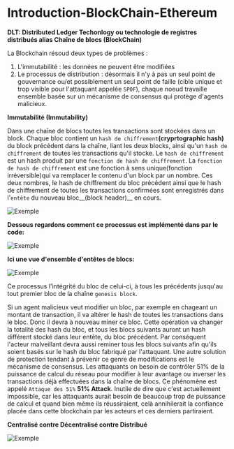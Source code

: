 # Introduction-BlockChain-Ethereum

__DLT: Distributed Ledger Techonlogy ou technologie de registres distribués alias Chaîne de blocs (BlockChain)__

La Blockchain résoud deux types de problèmes : 

1. L'immutabilité : les données ne peuvent être modifiées
2. Le processus de distribution : désormais il n'y à pas un seul point de gouvernance ou/et possiblement un seul point de faille (cible unique et trop visible pour l'attaquant appelée `SPOF`), chaque noeud travaille ensemble basée sur un mécanisme de consensus qui protège d'agents malicieux.

__Immutabilité (Immutability)__

Dans une chaîne de blocs toutes les transactions sont stockées dans un block. Chaque bloc contient un `hash de chiffrement`__(cryprtographic hash)__ du block précédent dans la chaîne, liant les deux blocks, ainsi qu'un `hash de chiffrement` de toutes les transactions qu'il stocke.
Le `hash de chiffrement` est un hash produit par une `fonction de hash de chiffrement`.
La `fonction de hash de chiffrement` est une fonction à sens unique(fonction irréversible)qui va remplacer le contenu d'un block par un nombre.
Ces deux nombres, le hash de chiffrement du bloc précédent ainsi que le hash de chiffrement de toutes les transactions confirmées sont enregistrés dans l'`entête` du  nouveau bloc__(block header)__ en cours.


 ![Exemple](https://raw.githubusercontent.com/AbsoluteVirtueXI/alyra-courses/master/res/blockchain.jpeg)
 
 __Dessous regardons comment ce processus est implémenté dans par le code:__
 
 ![Exemple](https://raw.githubusercontent.com/AbsoluteVirtueXI/alyra-courses/master/res/codeview.jpg)
 
 __Ici une vue d'ensemble d'entêtes de blocs:__
 
 ![Exemple](https://raw.githubusercontent.com/AbsoluteVirtueXI/alyra-courses/master/res/blockheader.png)
 
 Ce processus l'intégrité du bloc de celui-ci, à tous les précédents jusqu'au tout premier bloc de la chaîne `genesis block`.
 
 Si un agent malicieux veut modifier un bloc, par exemple en chageant un montant de transaction, il va altérer le hash de toutes les transactions dans le bloc. Donc il devra à nouveau miner ce bloc. Cette opération va changer la totalité des hash du bloc, et tous les blocs suivants auront un hash différent stocké dans leur entête, du bloc précédent. Par conséquent l'acteur malveillant devra aussi reminer tous les blocs suivants afin qu'ils soient basés sur le hash du bloc fabriqué par l'attaquant.
 Une autre solution de protection tendant à prévenir ce genre de modifications est le mécanisme de consensus. Les attaquants on besoin de contrôler 51% de la puissance de calcul du réseau pour modifier à leur avantage ou inverser les transactions déjà effectuées dans la chaîne de blocs. Ce phénomène est appelé `Attaque des 51%` __51% Attack__. Inutile de dire que c'est actuellement impossible, car les attaquants aurait besoin de beaucoup trop de puissance de calcul et quand bien même ils réussiraient, celà annihilerait la confiance placée dans cette blockchain par les acteurs et ces derniers partiraient.
 

__Centralisé contre Décentralisé contre Distribué__

![Exemple](https://raw.githubusercontent.com/AbsoluteVirtueXI/alyra-courses/master/res/CDD.png)
 
 
